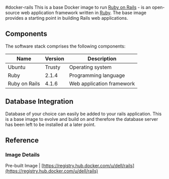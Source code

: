 #docker-rails
This is a base Docker image to run [Ruby on Rails](http://rubyonrails.org/) - is an open-source web application framework written in [Ruby]( https://www.ruby-lang.org/en/). The base image provides  a starting point in building Rails web applications.



## Components
The software stack comprises the following components:

Name          | Version    | Description
--------------|------------|------------------------------
Ubuntu        | Trusty     | Operating system
Ruby          | 2.1.4      | Programming language
Ruby on Rails | 4.1.6      | Web application framework

## Database Integration
Database of your choice can easily be added to your rails application. This is a base image to evolve and build on and therefore the database server has been left to be installed at a later point.

## Reference

### Image Details

Pre-built Image   | [https://registry.hub.docker.com/u/dell/rails](https://registry.hub.docker.com/u/dell/rails) 
